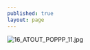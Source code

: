 ```yaml
---
published: true
layout: page
---
```

![16_ATOUT_POPPP_11.jpg]({{site.baseurl}}/data/images/16/atouts/16_ATOUT_POPPP_11.jpg)

